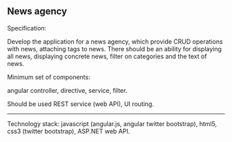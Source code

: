 News agency
----------------------------------------------------------------------------------------------------------------------

Specification:

Develop the application for a news agency, which provide CRUD operations with news, attaching tags to news.
There should be an ability for displaying all news, displaying concrete news,
filter on categories and the text of news.


Minimum set of components:

angular controller, directive, service, filter.


Should be used REST service (web API), UI routing.


----------------------------------------------------------------------------------------------------------------------
Technology stack: javascript (angular.js, angular twitter bootstrap), html5, css3 (twitter bootstrap), ASP.NET web API.

 

